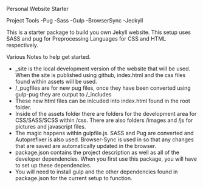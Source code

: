 Personal Website Starter

Project Tools
-Pug
-Sass
-Gulp
-BrowserSync
-Jeckyll

This is a starter package to build you own Jekyll website. This setup uses SASS and pug for Preprocessing Languages for CSS and HTML respectively.

Various Notes to help get started.
- _site is the local development version of the website that will be used. When the site is published using github, index.html and the css files found within assets will be used. 
- /_pugfiles are for new pug files, once they have been converted using gulp-pug they are output to /_includes
- These new html files can be inlcuded into index.html found in the root folder.
- Inside of the assets folder there are folders for the development area for CSS/SASS/SCSS within /css. There are also folders /images and /js for pictures and javascript files.
- The magic happens within gulpfile.js. SASS and Pug are converted and Autoprefixer is also used. Browser-Sync is used in so that any changes that are saved are automatically updated in the browser.
- package.json contains the project description as well as all of the developer dependencies. When you first use this package, you will have to set up these dependencies.
- You will need to install gulp and the other dependencies found in package.json for the current setup to function.
